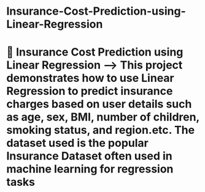 # Insurance-Cost-Prediction-using-Linear-Regression
# 🌟 Insurance Cost Prediction using Linear Regression --> This project demonstrates how to use **Linear Regression** to predict insurance charges based on user details such as age, sex, BMI, number of children, smoking status, and region.etc. The dataset used is the popular **Insurance Dataset** often used in machine learning for regression tasks

